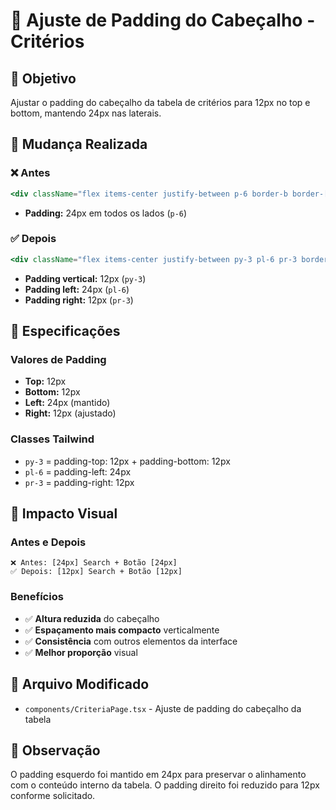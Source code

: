# 📏 **Ajuste de Padding do Cabeçalho - Critérios**

## 🎯 **Objetivo**
Ajustar o padding do cabeçalho da tabela de critérios para 12px no top e bottom, mantendo 24px nas laterais.

## 🔧 **Mudança Realizada**

### **❌ Antes**
```jsx
<div className="flex items-center justify-between p-6 border-b border-[#e1e9f4]">
```
- **Padding:** 24px em todos os lados (`p-6`)

### **✅ Depois**
```jsx
<div className="flex items-center justify-between py-3 pl-6 pr-3 border-b border-[#e1e9f4]">
```
- **Padding vertical:** 12px (`py-3`)
- **Padding left:** 24px (`pl-6`)
- **Padding right:** 12px (`pr-3`)

## 📐 **Especificações**

### **Valores de Padding**
- **Top:** 12px
- **Bottom:** 12px  
- **Left:** 24px (mantido)
- **Right:** 12px (ajustado)

### **Classes Tailwind**
- `py-3` = padding-top: 12px + padding-bottom: 12px
- `pl-6` = padding-left: 24px
- `pr-3` = padding-right: 12px

## 🎨 **Impacto Visual**

### **Antes e Depois**
```
❌ Antes: [24px] Search + Botão [24px]
✅ Depois: [12px] Search + Botão [12px]
```

### **Benefícios**
- ✅ **Altura reduzida** do cabeçalho
- ✅ **Espaçamento mais compacto** verticalmente
- ✅ **Consistência** com outros elementos da interface
- ✅ **Melhor proporção** visual

## 📁 **Arquivo Modificado**
- `components/CriteriaPage.tsx` - Ajuste de padding do cabeçalho da tabela

## 📝 **Observação**
O padding esquerdo foi mantido em 24px para preservar o alinhamento com o conteúdo interno da tabela. O padding direito foi reduzido para 12px conforme solicitado. 
